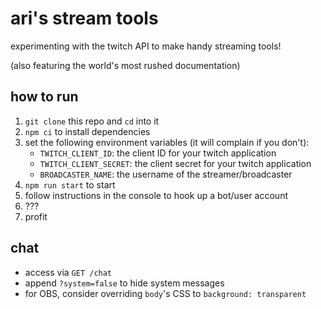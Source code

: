 # ari's stream tools

experimenting with the twitch API to make handy streaming tools!

(also featuring the world's most rushed documentation)

## how to run

1. `git clone` this repo and `cd` into it
2. `npm ci` to install dependencies
3. set the following environment variables (it will complain if you don't):
    - `TWITCH_CLIENT_ID`: the client ID for your twitch application
    - `TWITCH_CLIENT_SECRET`: the client secret for your twitch application
    - `BROADCASTER_NAME`: the username of the streamer/broadcaster
4. `npm run start` to start
5. follow instructions in the console to hook up a bot/user account
6. ???
7. profit

## chat

- access via `GET /chat`
- append `?system=false` to hide system messages
- for OBS, consider overriding `body`'s CSS to `background: transparent`

